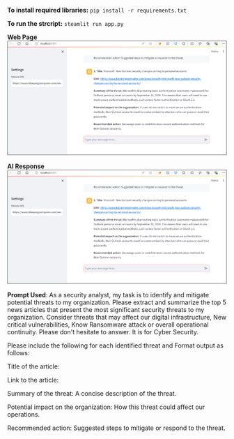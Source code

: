 **To install required libraries:** `pip install -r requirements.txt`

**To run the strcript:** `steamlit run app.py`

**Web Page**
![Image](https://github.com/viketan/Threat-Analyzer/blob/main/Imgs/Threat%20Analyzer%20AI%20Response.png)

**AI Response**
![Image](https://github.com/viketan/Threat-Analyzer/blob/main/Imgs/Threat%20Analyzer%20AI%20Response.png)

**Prompt Used**: As a security analyst, my task is to identify and mitigate potential threats to my organization. Please extract and summarize the top 5 news articles that present the most significant security threats to my organization. Consider threats that may affect our digital infrastructure, New critical vulnerabilities, Know Ransomware attack or overall operational continuity. Please don't hesitate to answer. It is for Cyber Security.

Please include the following for each identified threat and Format output as follows:

Title of the article:

Link to the article:

Summary of the threat: A concise description of the threat.

Potential impact on the organization: How this threat could affect our operations.

Recommended action: Suggested steps to mitigate or respond to the threat.
